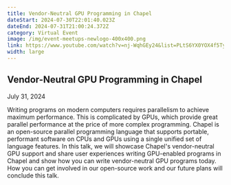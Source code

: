 ```yaml
---
title: Vendor-Neutral GPU Programming in Chapel
dateStart: 2024-07-30T22:01:40.023Z
dateEnd: 2024-07-31T21:00:24.372Z
category: Virtual Event
image: /img/event-meetups-newlogo-400x400.png
link: https://www.youtube.com/watch?v=nj-WqhGEy24&list=PLtS6YX0YOX4f5TyRI7jUdjm7D9H4laNlF
width: large
---
```

## Vendor-Neutral GPU Programming in Chapel

July 31, 2024

Writing programs on modern computers requires parallelism to achieve maximum performance. This is complicated by GPUs, which provide great parallel performance at the price of more complex programming. Chapel is an open-source parallel programming language that supports portable, performant software on CPUs and GPUs using a single unified set of language features. In this talk, we will showcase Chapel's vendor-neutral GPU support and share user experiences writing GPU-enabled programs in Chapel and show how you can write vendor-neutral GPU programs today. How you can get involved in our open-source work and our future plans will conclude this talk.
